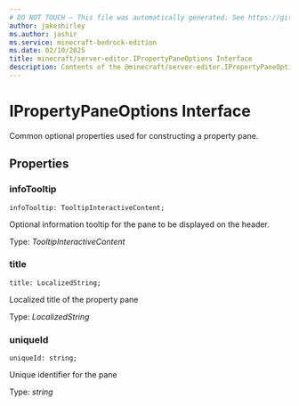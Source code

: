 ```yaml
---
# DO NOT TOUCH — This file was automatically generated. See https://github.com/mojang/minecraftapidocsgenerator to modify descriptions, examples, etc.
author: jakeshirley
ms.author: jashir
ms.service: minecraft-bedrock-edition
ms.date: 02/10/2025
title: minecraft/server-editor.IPropertyPaneOptions Interface
description: Contents of the @minecraft/server-editor.IPropertyPaneOptions class.
---
```

# IPropertyPaneOptions Interface

Common optional properties used for constructing a property pane.

## Properties

### **infoTooltip**
`infoTooltip: TooltipInteractiveContent;`

Optional information tooltip for the pane to be displayed on the header.

Type: *TooltipInteractiveContent*

### **title**
`title: LocalizedString;`

Localized title of the property pane

Type: *LocalizedString*

### **uniqueId**
`uniqueId: string;`

Unique identifier for the pane

Type: *string*
